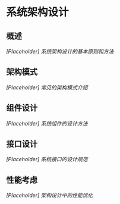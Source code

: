# 系统架构设计

## 概述
*[Placeholder] 系统架构设计的基本原则和方法*

## 架构模式
*[Placeholder] 常见的架构模式介绍*

## 组件设计
*[Placeholder] 系统组件的设计方法*

## 接口设计
*[Placeholder] 系统接口的设计规范*

## 性能考虑
*[Placeholder] 架构设计中的性能优化*